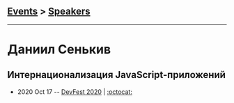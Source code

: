 ## [Events](../README.md) > [Speakers](../speakers.md)
---

# Даниил Сенькив

## Интернационализация JavaScript-приложений
- 2020 Oct 17 -- [DevFest 2020](https://youtu.be/av9L5xceSsI)   | [:octocat:](https://github.com/DASenkiv/intl-vs-i18next) 
